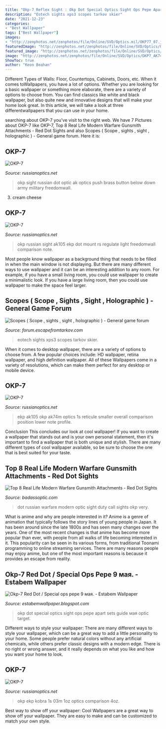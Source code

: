 ```yaml
---
title: "Okp-7 Reflex Sight : Okp Dot Special Optics Sight Ops Pepe Apart Sets Guide мая Optic Target"
description: "Eotech sights xps3 scopes tarkov skier"
date: "2021-12-23"
categories:
- "Best Wallpaper"
tags: ["Best Wallpaper"]
images:
- "http://zenphotos.net/zenphotos/file/Online/SVD/Optics.mil/OKP77_07.jpg"
featuredImage: "http://zenphotos.net/zenphotos/file/Online/SVD/Optics/OKP7_AK105_Right01.jpg"
featured_image: "http://zenphotos.net/zenphotos/file/Online/SVD/Optics/OKP7_AK105_Right01.jpg"
image: "http://zenphotos.net/zenphotos/file/Online/SVD/Optics/OKP7_AK74M_AK105_EKP-8-02_Left01.jpg"
ShowToc: true
author: "Keon Beahan"
---
```



Different Types of Walls: Floor, Countertops, Cabinets, Doors, etc.
When it comes toWallpapers, you have a lot of options. Whether you are looking for a basic wallpaper or something more elaborate, there are a variety of options to choose from. You can find classics like white and black wallpaper, but also quite new and innovative designs that will make your home look great. In this article, we will take a look at three differentwallpapers that you can use in your home.

	

		
searching about OKP-7 you've visit to the right web. We have 7 Pictures about OKP-7 like OKP-7, Top 8 Real Life Modern Warfare Gunsmith Attachments - Red Dot Sights and also Scopes ( Scope , sights , sight , holographic ) - General game forum. Here it is:
		
    
## OKP-7

<img loading=lazy src="http://zenphotos.net/zenphotos/file/Online/SVD/Optics/OKP7_Emitter02.jpg" onerror="this.onerror=null;this.src='https://tse3.mm.bing.net/th?id=OIP.aC4oWMw6pWZhH8TlYe8tPAHaE6&amp;pid=15.1';" alt="OKP-7">

_Source: russianoptics.net_

>okp sight russian dot optic ak optics push brass button below down army military freedomwall. 

	

3. cream cheese 

    
## OKP-7

<img loading=lazy src="http://zenphotos.net/zenphotos/file/Online/SVD/Optics/OKP7_AK105_Right01.jpg" onerror="this.onerror=null;this.src='https://tse1.mm.bing.net/th?id=OIP.e5TsPRPT7U-xIBxPfkwUFQHaE6&amp;pid=15.1';" alt="OKP-7">

_Source: russianoptics.net_

>okp russian sight ak105 ekp dot mount rs regulate light freedomwall comparison note. 

	

Most people know wallpaper as a background thing that needs to be filled in when the main window is not displaying. But there are many different ways to use wallpaper and it can be an interesting addition to any room. For example, if you have a small living room, you could use wallpaper to create a minimalistic look. If you have a large living room, then you could use wallpaper to make the space feel larger.

    
## Scopes ( Scope , Sights , Sight , Holographic ) - General Game Forum

<img loading=lazy src="https://forum.escapefromtarkov.com/uploads/monthly_2017_10/11._Eotech_553.thumb.png.a23a86b9bf3793e2a7cdf9a916e50e7e.png" onerror="this.onerror=null;this.src='https://tse4.mm.bing.net/th?id=OIP._tskisBbiZ6bkM4sKP8F0AHaEK&amp;pid=15.1';" alt="Scopes ( Scope , sights , sight , holographic ) - General game forum">

_Source: forum.escapefromtarkov.com_

>eotech sights xps3 scopes tarkov skier. 

	

When it comes to desktop wallpaper, there are a variety of options to choose from. A few popular choices include: HD wallpaper, retina wallpaper, and high definition wallpaper. All of these Wallpapers come in a variety of resolutions, which can make them perfect for any desktop or mobile device. 

    
## OKP-7

<img loading=lazy src="http://zenphotos.net/zenphotos/file/Online/SVD/Optics/OKP7_AK74M_AK105_EKP-8-02_Left01.jpg" onerror="this.onerror=null;this.src='https://tse3.mm.bing.net/th?id=OIP.LUkinPS_sTGy-pvyWCb9NwHaE6&amp;pid=15.1';" alt="OKP-7">

_Source: russianoptics.net_

>ekp ak105 okp ak74m optics 1s reticule smaller overall comparison position lower note profile. 

	

Conclusion
This concludes our look at cool wallpaper! If you want to create a wallpaper that stands out and is your own personal statement, then it's important to find a wallpaper that is both unique and stylish. There are many different types of cool wallpaper available, so be sure to choose the one that is best suited for your taste.

    
## Top 8 Real Life Modern Warfare Gunsmith Attachments - Red Dot Sights

<img loading=lazy src="https://www.badassoptic.com/wp-content/uploads/2019/08/Call-of-duty-modern-warfare-russian-okp7-red-dot-optic.png" onerror="this.onerror=null;this.src='https://tse3.mm.bing.net/th?id=OIP.3X4xNWBDCQ7Pk9Br-OQMuwHaFS&amp;pid=15.1';" alt="Top 8 Real Life Modern Warfare Gunsmith Attachments - Red Dot Sights">

_Source: badassoptic.com_

>dot russian warfare modern optic sight duty call sights okp very. 

	

What is anime and why are people interested in it?
Anime is a genre of animation that typically follows the story lines of young people in Japan. It has been around since the late 1800s and has seen many changes over the years. One of the most recent changes is that anime has become more popular than ever, with people from all walks of life becoming interested in it. This popularity can be seen in its various forms, from traditional Toonami programming to online streaming services. There are many reasons people may enjoy anime, but one of the most important reasons is because it provides an escape from reality.

    
## Okp-7 Red Dot / Special Ops Pepe 9 мая. - Estabem Wallpaper

<img loading=lazy src="http://zenphotos.net/zenphotos/file/Online/SVD/Optics.mil/OKP77_07.jpg" onerror="this.onerror=null;this.src='https://tse4.mm.bing.net/th?id=OIP.TRzyJcLww9cE0pEoWl-N1gHaE6&amp;pid=15.1';" alt="Okp-7 Red Dot / Special ops pepe 9 мая. - Estabem Wallpaper">

_Source: estabemwallpaper.blogspot.com_

>okp dot special optics sight ops pepe apart sets guide мая optic target. 

	

Different ways to style your wallpaper:
There are many different ways to style your wallpaper, which can be a great way to add a little personality to your home. Some people prefer natural colors without any artificial chemicals, while others prefer classic designs with a modern edge. There is no right or wrong answer, and it really depends on what you like and how you want your home to look.

    
## OKP-7

<img loading=lazy src="http://zenphotos.net/zenphotos/file/Online/SVD/Optics/OKP7_Kobra_Left01.jpg" onerror="this.onerror=null;this.src='https://tse1.mm.bing.net/th?id=OIP.GNC_fgztKd7saIoUENiRkgHaE6&amp;pid=15.1';" alt="OKP-7">

_Source: russianoptics.net_

>okp ekp kobra 1s 03m 1oz optics comparison 4oz. 

	

Best way to show off your wallpaper:
Cool Wallpapers are a great way to show off your wallpaper. They are easy to make and can be customized to match your own style.

